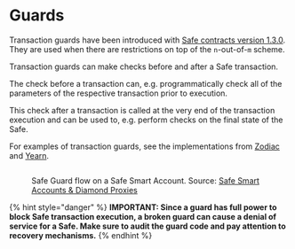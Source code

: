 # Guards

Transaction guards have been introduced with [Safe contracts version 1.3.0](https://github.com/gnosis/safe-contracts/blob/v1.3.0/CHANGELOG.md). They are used when there are restrictions on top of the `n`-out-of-`m` scheme.

Transaction guards can make checks before and after a Safe transaction.

The check before a transaction can, e.g. programmatically check all of the parameters of the respective transaction prior to execution.

This check after a transaction is called at the very end of the transaction execution and can be used to, e.g. perform checks on the final state of the Safe.

For examples of transaction guards, see the implementations from [Zodiac](https://github.com/gnosis/zodiac-guard-scope) and [Yearn](https://mirror.xyz/yearn-finance-engineering.eth/9uInM\_sCrogPBs5qkFSNF6qe-32-0XLN5bty5wKLVqU).

<figure><img src="https://user-images.githubusercontent.com/9806858/234941573-736dd09d-9ca6-4233-b74d-84cdb7d310e4.jpg" alt=""><figcaption><p>Safe Guard flow on a Safe Smart Account. Source: <a href="https://safe.mirror.xyz/P83_rVQuUQJAM-SnMpWvsHlN8oLnCeSncD1txyMDqpE">Safe Smart Accounts &#x26; Diamond Proxies</a></p></figcaption></figure>

{% hint style="danger" %}
**IMPORTANT: Since a guard has full power to block Safe transaction execution, a broken guard can cause a denial of service for a Safe. Make sure to audit the guard code and pay attention to recovery mechanisms.**
{% endhint %}
